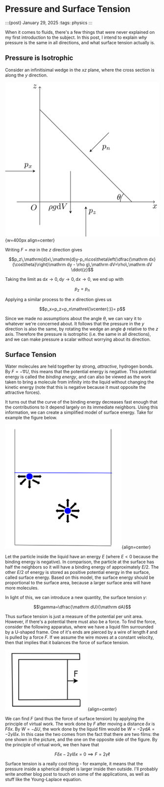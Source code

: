 # Pressure and Surface Tension

:::{post} January 29, 2025
:tags: physics
:::

When it comes to fluids, there's a few things that were never explained
on my first introduction to the subject. In this post, I intend to explain
*why* pressure is the same in all directions, and what surface tension actually is.

## Pressure is Isotrophic
Consider an infinitisimal wedge in the $xz$ plane, where the cross section is along
the $y$ direction.

![Diagram of wedge](images/pressure-isotrophic.jpg){w=400px align=center}

Writing $F=ma$ in the $z$ direction gives

$$p_z\,\mathrm{d}x\,\mathrm{d}y-p_n\cos\theta\left(\dfrac{\mathrm dx}{\cos\theta}\right)\mathrm dy - \rho g\,\mathrm dV=\rho\,\mathrm dV \ddot{z}$$

Taking the limit as $\mathrm dx\to 0,\mathrm dy\to 0,\mathrm dx\to 0$, we end up with

$$p_z=p_n$$

Applying a similar process to the $x$ direction gives us

$$p_x=p_z=p_n\mathrel{\vcenter{:}}= p$$

Since we made no assumptions about the angle $\theta$, we can vary it to whatever we're concerned about.
It follows that the pressure in the $y$ direction is also the same, by rotating the wedge an angle $\phi$ relative
to the $z$ axis. Therefore the pressure is isotrophic (i.e. the same in all directions), and we can make pressure
a scalar without worrying about its direction.

## Surface Tension
Water molecules are held together by strong, *attractive*, hydrogen bonds. By $F=-\nabla U$, this
means that the potential energy is negative. This potential energy is called the *binding energy*,
and can also be viewed as the work taken to bring a molecule from infinity into the liquid without
changing the kinetic energy (note that this is negative because it must opposite the attractive forces).

It turns out that the curve of the binding energy decreases fast enough that the contributions to it
depend largely on its immediate neighbors. Using this information, we can create a simplified model
of surface energy. Take for example the figure below.

![Two particles in a liquid](images/fluid-surface-energy.png){align=center}

Let the particle inside the liquid have an energy $E$ (where $E<0$ because the binding energy is negative).
In comparison, the particle at the surface has half the neighbors so it will have a binding energy of approximately
$E/2$. The other $E/2$ of energy is stored as positive potential energy in the surface, called surface energy.
Based on this model, the surface energy should be proportional to the surface area, because a larger surface
area will have more molecules.

In light of this, we can introduce a new quantity, the surface tension $\gamma$:

$$\gamma=\dfrac{\mathrm dU}{\mathrm dA}$$

Thus surface tension is just a measure of the potential per unit area.
However, if there's a potential there must also be a force. To find the force,
consider the following apparatus, where we have a liquid film surrounded by a U-shaped frame.
One of it's ends are pierced by a wire of length $\ell$ and is pulled by a force $F$.
If we assume the wire moves at a constant velocity, then that implies that it balances
the force of surface tension.

![A Liquid film](images/surface-tension-force.png){align=center}

We can find $F$ (and thus the force of surface tension) by applying the principle of virtual work. The work done by $F$ after
moving a distance $\delta x$ is $F\delta x$. By $W=-\Delta U$, the work done by the liquid
film would be $W=-2\gamma\mathrm dA=-2\gamma l\delta x$. In this case the two comes from the
fact that there are two films: the one shown in the picture, and the one on the opposite side of
the figure. By the principle of virtual work, we then have that

$$F\delta x-2\gamma l\delta x=0\implies F=2\gamma \ell$$

Surface tension is a really cool thing - for example, it means that the pressure inside a spherical
droplet is larger inside then outside. I'll probably write another blog post to touch on some of
the applications, as well as stuff like the Young-Laplace equation.
